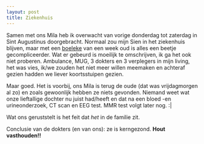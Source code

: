 ```yaml
---
layout: post
title: Ziekenhuis
---
```

Samen met ons Mila heb ik overwacht van vorige donderdag tot zaterdag in Sint Augustinus doorgebracht. Normaal zou mijn Sien in het ziekenhuis blijven, maar met een [boeleke](http://atog.be/2009/06/29/nienke-van-der-auwera.html) van een week oud is alles een beetje gecompliceerder. Wat er gebeurd is moeilijk te omschrijven, ik ga het ook niet proberen. Ambulance, MUG, 3 dokters en 3 verplegers in mijn living, het was vies, ik/we zouden het niet meer willen meemaken en achteraf gezien hadden we liever koortsstuipen gezien.

Maar goed. Het is voorbij, ons Mila is terug de oude (dat was vrijdagmorgen al zo) en zoals gewoonlijk hebben ze niets gevonden. Niemand weet wat onze lieftallige dochter nu juist had/heeft en dat na een bloed -en urineonderzoek, CT scan en EEG test. MMR test volgt later nog. :|

Wat ons geruststelt is het feit dat _het_ in de familie zit.

Conclusie van de dokters (en van ons): ze is kerngezond. **Hout vasthouden!!**